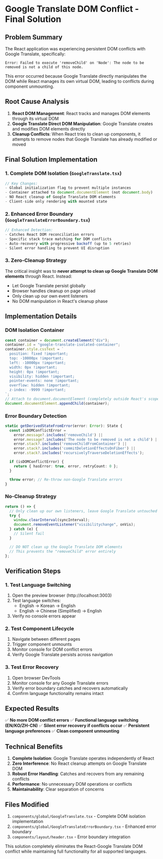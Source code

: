 # Google Translate DOM Conflict - Final Solution

## Problem Summary

The React application was experiencing persistent DOM conflicts with Google Translate, specifically:

```
Error: Failed to execute 'removeChild' on 'Node': The node to be removed is not a child of this node.
```

This error occurred because Google Translate directly manipulates the DOM while React manages its own virtual DOM, leading to conflicts during component unmounting.

## Root Cause Analysis

1. **React DOM Management**: React tracks and manages DOM elements through its virtual DOM
2. **Google Translate Direct DOM Manipulation**: Google Translate creates and modifies DOM elements directly
3. **Cleanup Conflicts**: When React tries to clean up components, it attempts to remove nodes that Google Translate has already modified or moved

## Final Solution Implementation

### 1. Complete DOM Isolation (`GoogleTranslate.tsx`)

```typescript
// Key Changes:
- Global initialization flag to prevent multiple instances
- Container attached to document.documentElement (not document.body)
- NO React cleanup of Google Translate DOM elements
- Client-side only rendering with mounted state
```

### 2. Enhanced Error Boundary (`GoogleTranslateErrorBoundary.tsx`)

```typescript
// Enhanced Detection:
- Catches React DOM reconciliation errors
- Specific stack trace matching for DOM conflicts
- Auto-recovery with progressive backoff (up to 5 retries)
- Silent error handling to prevent UI disruption
```

### 3. Zero-Cleanup Strategy

The critical insight was to **never attempt to clean up Google Translate DOM elements** through React. Instead:

- Let Google Translate persist globally
- Browser handles cleanup on page unload
- Only clean up our own event listeners
- No DOM manipulation in React's cleanup phase

## Implementation Details

### DOM Isolation Container

```typescript
const container = document.createElement("div");
container.id = "google-translate-isolated-container";
container.style.cssText = `
  position: fixed !important;
  top: -10000px !important;
  left: -10000px !important;
  width: 0px !important;
  height: 0px !important;
  visibility: hidden !important;
  pointer-events: none !important;
  overflow: hidden !important;
  z-index: -9999 !important;
`;
// Attach to document.documentElement (completely outside React's scope)
document.documentElement.appendChild(container);
```

### Error Boundary Detection

```typescript
static getDerivedStateFromError(error: Error): State {
  const isDOMConflictError =
    error.message?.includes('removeChild') ||
    error.message?.includes('The node to be removed is not a child') ||
    error.stack?.includes('removeChildFromContainer') ||
    error.stack?.includes('commitDeletionEffectsOnFiber') ||
    error.stack?.includes('recursivelyTraverseDeletionEffects');

  if (isDOMConflictError) {
    return { hasError: true, error, retryCount: 0 };
  }

  throw error; // Re-throw non-Google Translate errors
}
```

### No-Cleanup Strategy

```typescript
return () => {
  // Only clean up our own listeners, leave Google Translate untouched
  try {
    window.clearInterval(syncInterval);
    document.removeEventListener("visibilitychange", onVis);
  } catch (e) {
    // Silent fail
  }

  // DO NOT clean up the Google Translate DOM elements
  // This prevents the "removeChild" error entirely
};
```

## Verification Steps

### 1. Test Language Switching

1. Open the preview browser (http://localhost:3003)
2. Test language switches:
   - English → Korean → English
   - English → Chinese (Simplified) → English
3. Verify no console errors appear

### 2. Test Component Lifecycle

1. Navigate between different pages
2. Trigger component unmounts
3. Monitor console for DOM conflict errors
4. Verify Google Translate persists across navigation

### 3. Test Error Recovery

1. Open browser DevTools
2. Monitor console for any Google Translate errors
3. Verify error boundary catches and recovers automatically
4. Confirm language functionality remains intact

## Expected Results

✅ **No more DOM conflict errors**
✅ **Functional language switching (EN/KO/ZH-CN)**
✅ **Silent error recovery if conflicts occur**
✅ **Persistent language preferences**
✅ **Clean component unmounting**

## Technical Benefits

1. **Complete Isolation**: Google Translate operates independently of React
2. **Zero Interference**: No React cleanup attempts on Google Translate DOM
3. **Robust Error Handling**: Catches and recovers from any remaining conflicts
4. **Performance**: No unnecessary DOM operations or conflicts
5. **Maintainability**: Clear separation of concerns

## Files Modified

1. `components/global/GoogleTranslate.tsx` - Complete DOM isolation implementation
2. `components/global/GoogleTranslateErrorBoundary.tsx` - Enhanced error boundary
3. `components/layout/header.tsx` - Error boundary integration

This solution completely eliminates the React-Google Translate DOM conflict while maintaining full functionality for all supported languages.
